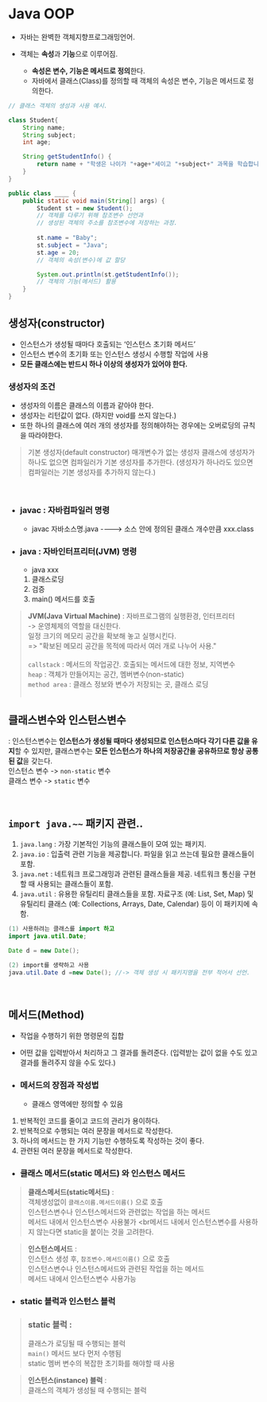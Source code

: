 # Java OOP

- 자바는 완벽한 객체지향프로그래밍언어.

- 객체는 **속성**과 **기능**으로 이루어짐.
    - **속성은 변수, 기능은 메서드로 정의**한다.
    - 자바에서 클래스(Class)를 정의할 때 객체의 속성은 변수, 기능은 메서드로 정의한다.

```java
// 클래스 객체의 생성과 사용 예시.

class Student{
	String name;
	String subject;
	int age;

	String getStudentInfo() {
		return name + "학생은 나이가 "+age+"세이고 "+subject+" 과목을 학습합니다.";
	}
}

public class ____ {
	public static void main(String[] args) {
		Student st = new Student();
		// 객체를 다루기 위해 참조변수 선언과
		// 생성된 객체의 주소를 참조변수에 저장하는 과정.
		
		st.name = "Baby";
		st.subject = "Java";
		st.age = 20;
		// 객체의 속성(변수)에 값 할당

		System.out.println(st.getStudentInfo());
		// 객체의 기능(메서드) 활용
	}
}
```

## 생성자(constructor)

- 인스턴스가 생성될 때마다 호출되는 ‘인스턴스 초기화 메서드’
- 인스턴스 변수의 초기화 또는 인스턴스 생성시 수행할 작업에 사용
- **모든 클래스에는 반드시 하나 이상의 생성자가 있어야 한다.**

### 생성자의 조건
- 생성자의 이름은 클래스의 이름과 같아야 한다.
- 생성자는 리턴값이 없다. (하지만 void를 쓰지 않는다.)
- 또한 하나의 클래스에 여러 개의 생성자를 정의해야하는 경우에는 오버로딩의 규칙을 따라야한다.

> 기본 생성자(default constructor)
매개변수가 없는 생성자
클래스에 생성자가 하나도 없으면 컴파일러가 기본 생성자를 추가한다.
(생성자가 하나라도 있으면 컴파일러는 기본 생성자를 추가하지 않는다.)

<br>

- ### javac : 자바컴파일러 명령
    - javac 자바소스명.java ----> 소스 안에 정의된 클래스 개수만큼 xxx.class

- ### java : 자바인터프리터(JVM) 명령
    - java xxx
    1. 클래스로딩
    1. 검증
    1. main() 메서드를 호출
> **JVM(Java Virtual Machine)** : 자바프로그램의 실행환경, 인터프리터 <br>-> 운영체제의 역할을 대신한다.<br>일정 크기의 메모리 공간을 확보해 놓고 실행시킨다.
> <br> => "확보된 메모리 공간을 목적에 따라서 여러 개로 나누어 사용." <br>
> <br>`callstack` : 메서드의 작업공간. 호출되는 메서드에 대한 정보, 지역변수<br>
> `heap` : 객체가 만들어지는 공간, 멤버변수(non-static)<br>
> `method area` : 클래스 정보와 변수가 저장되는 곳, 클래스 로딩
<br><br>
## 클래스변수와 인스턴스변수
: 인스턴스변수는 **인스턴스가 생성될 때마다 생성되므로 인스턴스마다 각기 다른 값을 유지**할 수 있지만, 클래스변수는 **모든 인스턴스가 하나의 저장공간을 공유하므로 항상 공통된 값**을 갖는다.
<br>인스턴스 변수 -> `non-static` 변수 <br>클래스 변수 -> `static` 변수

<br>

## `import java.~~` 패키지 관련..
1. `java.lang` : 가장 기본적인 기능의 클래스들이 모여 있는 패키지.
2. `java.io` : 입출력 관련 기능을 제공합니다. 파일을 읽고 쓰는데 필요한 클래스들이 포함.
3. `java.net` :  네트워크 프로그래밍과 관련된 클래스들을 제공. 네트워크 통신을 구현할 때 사용되는 클래스들이 포함.
4. `java.util` : 유용한 유틸리티 클래스들을 포함. 자료구조 (예: List, Set, Map) 및 유틸리티 클래스 (예: Collections, Arrays, Date, Calendar) 등이 이 패키지에 속함.

```java
(1) 사용하려는 클래스를 import 하고
import java.util.Date;

Date d = new Date();

(2) import를 생략하고 사용
java.util.Date d =new Date(); //-> 객체 생성 시 패키지명을 전부 적어서 선언.

```
<br>

## 메서드(Method)
- 작업을 수행하기 위한 명령문의 집합
- 어떤 값을 입력받아서 처리하고 그 결과를 돌려준다. 
  (입력받는 값이 없을 수도 있고 결과를 돌려주지 않을 수도 있다.)
  
- ### 메서드의 장점과 작성법
    - 클래스 영역에만 정의할 수 있음
1. 반복적인 코드를 줄이고 코드의 관리가 용이하다.
2. 반복적으로 수행되는 여러 문장을 메서드로 작성한다.
3. 하나의 메서드는 한 가지 기능만 수행하도록 작성하는 것이 좋다.
4. 관련된 여러 문장을 메서드로 작성한다.

- ### 클래스 메서드(static 메서드) 와 인스턴스 메서드
> **클래스메서드(static메서드)** : <br>객체생성없이 `클래스이름.메서드이름()` 으로 호출 <br>인스턴스변수나 인스턴스메서드와 관련없는 작업을 하는 메서드 <br>메서드 내에서 인스턴스변수 사용불가 <br메서드 내에서 인스턴스변수를 사용하지 않는다면 static을 붙이는 것을 고려한다.

> **인스턴스메서드** : <br> 인스턴스 생성 후, `참조변수.메서드이름()` 으로 호출 <br>인스턴스변수나 인스턴스메서드와 관련된 작업을 하는 메서드 <br> 메서드 내에서 인스턴스변수 사용가능

- ### static 블럭과 인스턴스 블럭
> ### static 블럭 :
> 클래스가 로딩될 때 수행되는 블럭 <br>`main()` 메서드 보다 먼저 수행됨 <br>static 멤버 변수의 복잡한 초기화를 해야할 때 사용

> **인스턴스(instance) 블럭** : <br>클래스의 객체가 생성될 때 수행되는 블럭





